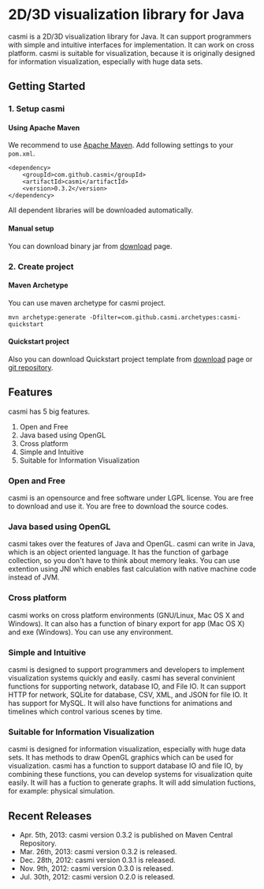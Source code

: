 # 2D/3D visualization library for Java

casmi is a 2D/3D visualization library for Java.
It can support programmers with simple and intuitive interfaces for implementation.
It can work on cross platform.
casmi is suitable for visualization, because it is originally designed for information visualization, especially with huge data sets.

## Getting Started

### 1. Setup casmi

#### Using Apache Maven

We recommend to use [Apache Maven](http://maven.apache.org/).
Add following settings to your `pom.xml`.

    <dependency>
        <groupId>com.github.casmi</groupId>
        <artifactId>casmi</artifactId>
        <version>0.3.2</version>
    </dependency>

All dependent libraries will be downloaded automatically.

#### Manual setup

You can download binary jar from [download](download.html) page.

### 2. Create project

#### Maven Archetype

You can use maven archetype for casmi project.

    mvn archetype:generate -Dfilter=com.github.casmi.archetypes:casmi-quickstart

#### Quickstart project

Also you can download Quickstart project template from [download](download.html) page or [git repository](https://github.com/casmi/casmi-quickstart).

## Features

casmi has 5 big features.

 1. Open and Free
 2. Java based using OpenGL
 3. Cross platform
 4. Simple and Intuitive
 5. Suitable for Information Visualization

### Open and Free

casmi is an opensource and free software under LGPL license. You are free to download and use it. You are free to download the source codes.

### Java based using OpenGL

casmi takes over the features of Java and OpenGL. casmi can write in Java, which is an object oriented language. It has the function of garbage collection, so you don't have to think about memory leaks. You can use extention using JNI which enables fast calculation with native machine code instead of JVM.

### Cross platform

casmi works on cross platform environments (GNU/Linux, Mac OS X and Windows). It can also has a function of binary export for app (Mac OS X) and exe (Windows). You can use any environment.

### Simple and Intuitive

casmi is designed to support programmers and developers to implement visualization systems quickly and easily. casmi has several convinient functions for supporting network, database IO, and File IO. It can support HTTP for network, SQLite for database, CSV, XML, and JSON for file IO. It has support for MySQL. It will also have functions for animations and timelines which control various scenes by time.

### Suitable for Information Visualization

casmi is designed for information visualization, especially with huge data sets. It has methods to draw OpenGL graphics which can be used for visualization. casmi has a function to support database IO and file IO, by combining these functions, you can develop systems for visualization quite easily. It will has a fuction to generate graphs. It will add simulation fuctions, for example: physical simulation.

## Recent Releases

 - Apr. 5th, 2013: casmi version 0.3.2 is published on Maven Central Repository.
 - Mar. 26th, 2013: casmi version 0.3.2 is released.
 - Dec. 28th, 2012: casmi version 0.3.1 is released.
 - Nov. 9th, 2012: casmi version 0.3.0 is released.
 - Jul. 30th, 2012: casmi version 0.2.0 is released.
